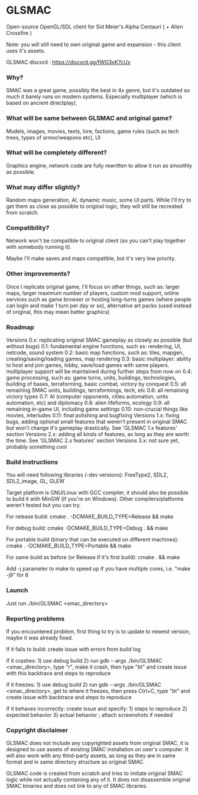 # GLSMAC
Open-source OpenGL/SDL client for Sid Meier's Alpha Centauri ( + Alien Crossfire )

Note: you will still need to own original game and expansion - this client uses it's assets.

GLSMAC discord : https://discord.gg/fWG3xK7cUx

### Why?

SMAC was a great game, possibly the best in 4x genre, but it's outdated so much it barely runs on modern systems. Especially multiplayer (which is based on ancient directplay).

### What will be same between GLSMAC and original game?

Models, images, movies, texts, lore, factions, game rules (such as tech trees, types of armor/weapons etc), UI

### What will be completely different?

Graphics engine, network code are fully rewritten to allow it run as smoothly as possible.

### What may differ slightly?

Random maps generation, AI, dynamic music, some UI parts. While I'll try to get them as close as possible to original logic, they will still be recreated from scratch.

### Compatibility?

Network won't be compatible to original client (so you can't play together with somebody running it).

Maybe I'll make saves and maps compatible, but it's very low priority.

### Other improvements?

Once I replicate original game, I'll focus on other things, such as: larger maps, larger maximum number of players, custom mod support, online services such as game browser or hosting long-turns games (where people can login and make 1 turn per day or so), alternative art packs (used instead of original, this may mean better graphics)

### Roadmap

Versions 0.x: replicating original SMAC gameplay as closely as possible (but without bugs)
    0.1: fundamental engine functions, such as: rendering, UI, netcode, sound system
    0.2: basic map functions, such as: tiles, mapgen, creating/saving/loading games, map rendering
    0.3: basic multiplayer: ability to host and join games, lobby, save/load games with same players. multiplayer support will be maintained during further steps from now on
    0.4: game processing, such as: game turns, units, buildings, technologies, building of bases, terraforming, basic combat, victory by conquest
    0.5: all remaining SMAC units, buildings, terraformings, tech, etc
    0.6: all remaining victory types
    0.7: AI (computer opponents, cities automation, units automation, etc) and diplomacy
    0.8: alien lifeforms, ecology
    0.9: all remaining in-game UI, including game settings
    0.10: non-crucial things like movies, interludes
    0.11: final polishing and bugfixing
Versions 1.x: fixing bugs, adding optional small features that weren't present in original SMAC but won't change it's gameplay drastically. See 'GLSMAC 1.x features' section
Versions 2.x: adding all kinds of features, as long as they are worth the time. See 'GLSMAC 2.x features' section
Versions 3.x: not sure yet, probably something cool

### Build instructions

You will need following libraries (-dev versions): FreeType2, SDL2, SDL2_image, GL, GLEW

Target platform is GNU/Linux with GCC compiler, it should also be possible to build it with MinGW (if you're on Windows). Other compilers/platforms weren't tested but you can try.

For release build: cmake . -DCMAKE_BUILD_TYPE=Release && make

For debug build: cmake -DCMAKE_BUILD_TYPE=Debug . && make

For portable build (binary that can be executed on different machines): cmake . -DCMAKE_BUILD_TYPE=Portable && make

For same build as before (or Release if it's first build): cmake . && make

Add -j parameter to make to speed up if you have multiple cores, i.e. "make -j9" for 8

### Launch

Just run ./bin/GLSMAC <smac_directory>

### Reporting problems

If you encountered problem, first thing to try is to update to newest version, maybe it was already fixed.

If it fails to build: create issue with errors from build log

If it crashes: 1) use debug build 2) run gdb --args ./bin/GLSMAC <smac_directory>, type "r", make it crash, then type "bt" and create issue with this backtrace and steps to reproduce

If it freezes: 1) use debug build 2) run gdb --args ./bin/GLSMAC <smac_directory>, get to where it freezes, then press Ctrl+C, type "bt" and create issue with backtrace and steps to reproduce

If it behaves incorrectly: create issue and specify: 1) steps to reproduce 2) expected behavior 3) actual behavior ; attach screenshots if needed

### Copyright disclaimer

GLSMAC does not include any copyrighted assets from original SMAC, it is designed to use assets of existing SMAC installation on user's computer. It will also work with any third-party assets, as long as they are in same format and in same directory structure as original SMAC.

GLSMAC code is created from scratch and tries to imitate original SMAC logic while not actually containing any of it. It does not disassemble original SMAC binaries and does not link to any of SMAC libraries.
